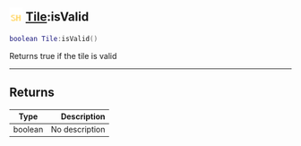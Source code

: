 ## <img src="../../.gitbook/assets/shared.png" width="24" height=24 /> [Tile](https://iaswiki.rawr.dev/readme/tile):isValid

```lua
boolean Tile:isValid()
```

Returns true if the tile is valid

------
## Returns

| Type   | Description |
| ------ | ----------: |
| boolean | No description |

